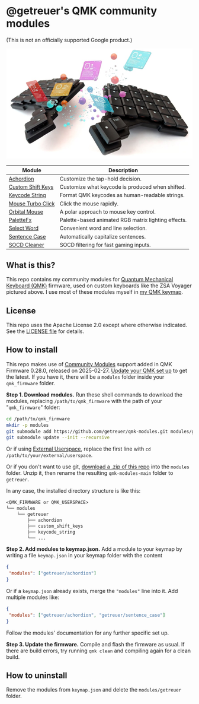 # @getreuer's QMK community modules

(This is not an officially supported Google product.)

![](doc/banner.jpg)

| Module                                    | Description                                           |
|-------------------------------------------|-------------------------------------------------------|
| [Achordion](./achordion/)                 | Customize the tap-hold decision.                      |
| [Custom Shift Keys](./custom_shift_keys/) | Customize what keycode is produced when shifted.      |
| [Keycode String](./keycode_string/)       | Format QMK keycodes as human-readable strings.        |
| [Mouse Turbo Click](./mouse_turbo_click/) | Click the mouse rapidly.                              |
| [Orbital Mouse](./orbital_mouse/)         | A polar approach to mouse key control.                |
| [PaletteFx](./palettefx/)                 | Palette-based animated RGB matrix lighting effects.   |
| [Select Word](./select_word/)             | Convenient word and line selection.                   |
| [Sentence Case](./sentence_case/)         | Automatically capitalize sentences.                   |
| [SOCD Cleaner](./socd_cleaner/)           | SOCD filtering for fast gaming inputs.                |


## What is this?

This repo contains my community modules for [Quantum Mechanical Keyboard
(QMK)](https://docs.qmk.fm) firmware, used on custom keyboards like the ZSA
Voyager pictured above. I use most of these modules myself in [my QMK
keymap](https://github.com/getreuer/qmk-keymap).


## License

This repo uses the Apache License 2.0 except where otherwise indicated. See the
[LICENSE file](LICENSE.txt) for details.


## How to install

This repo makes use of [Community
Modules](https://getreuer.info/posts/keyboards/qmk-community-modules/index.html)
support added in QMK Firmware 0.28.0, released on 2025-02-27. [Update your QMK
set
up](https://docs.qmk.fm/newbs_git_using_your_master_branch#updating-your-master-branch)
to get the latest. If you have it, there will be a `modules` folder inside your
`qmk_firmware` folder.

**Step 1. Download modules.** Run these shell commands to download the
modules, replacing `/path/to/qmk_firmware` with the path of your
"`qmk_firmware`" folder:

```sh
cd /path/to/qmk_firmware
mkdir -p modules
git submodule add https://github.com/getreuer/qmk-modules.git modules/getreuer
git submodule update --init --recursive
```

Or if using [External
Userspace](https://docs.qmk.fm/newbs_external_userspace), replace the first
line with `cd /path/to/your/external/userspace`.

Or if you don't want to use git, [download a .zip of this
repo](https://github.com/getreuer/qmk-modules/archive/refs/heads/main.zip) into
the `modules` folder. Unzip it, then rename the resulting `qmk-modules-main`
folder to `getreuer`.

In any case, the installed directory structure is like this:

    <QMK_FIRMWARE or QMK_USERSPACE>
    └── modules
        └── getreuer
            ├── achordion
            ├── custom_shift_keys
            ├── keycode_string
            └── ...

**Step 2. Add modules to keymap.json.** Add a module to your keymap by writing a
file `keymap.json` in your keymap folder with the content

```json
{
 "modules": ["getreuer/achordion"]
}
```

Or if a `keymap.json` already exists, merge the `"modules"` line into it. Add
multiple modules like:

```json
{
 "modules": ["getreuer/achordion", "getreuer/sentence_case"]
}
```

Follow the modules' documentation for any further specific set up.

**Step 3. Update the firmware.** Compile and flash the firmware as usual. If
there are build errors, try running `qmk clean` and compiling again for a clean
build.


## How to uninstall

Remove the modules from `keymap.json` and delete the `modules/getreuer` folder.

